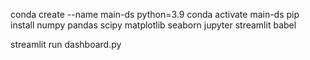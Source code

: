 conda create --name main-ds python=3.9
conda activate main-ds
pip install numpy pandas scipy matplotlib seaborn jupyter streamlit babel

streamlit run dashboard.py
